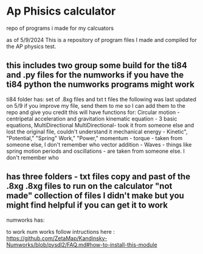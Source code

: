 # Ap Phisics calculator

repo of programs i made for my calcuators

as of 5/9/2024 This is a repository of program files I made and compiled for the AP physics test.

this includes two group some build for the ti84 and .py files for the numworks
    if you have the ti84 python the numworks programs might work
-----------------------------------
ti84 folder has:
 set of .8xg files and txt t files
the following was last updated on 5/9
if you improve my file, send them to me so I can add them to the repo and give you credit
this will have functions for:
Circular motion - centripetal acceleration and gravitation
kinematic equation - 3 basic equations, MultiDirectional
MultiDirectional- took it from someone else and lost the original file, couldn't understand it
mechanical energy - Kinetic", "Potential," "Spring" Work," "Power,"
momentum -
torque - taken from someone else, I don't remember who
vector addition -
Waves - things like spring motion periods and oscillations - are taken from someone else. I don't remember who

has three folders -
txt files copy and past of the .8xg
.8xg files to run on the calculator
"not made" collection of files I didn't make but you might find helpful if you can get it to work
-------------------------
numworks has:

to work num works follow intructions here :
    https://github.com/ZetaMap/Kandinsky-Numworks/blob/pysdl2/FAQ.md#how-to-install-this-module
